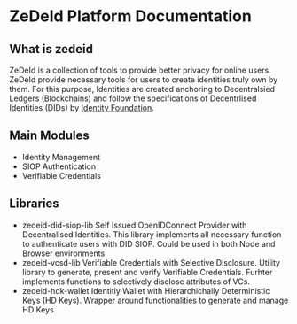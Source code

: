 
# ZeDeId Platform Documentation

## What is zedeid
ZeDeId is a collection of tools to provide better privacy for online users. ZeDeId provide necessary tools for users to create identities truly own by them. For this purpose, Identities are created anchoring to Decentralsied Ledgers (Blockchains) and follow the specifications of Decentrlised Identities (DIDs) by [Identity Foundation](http://identity.foundation/).

## Main Modules
 - Identity Management
 - SIOP Authentication
 - Verifiable Credentials

## Libraries
- zedeid-did-siop-lib
Self Issued OpenIDConnect Provider with Decentralised Identities. This library implements all necessary function to authenticate users with DID SIOP. Could be used in both Node and Browser environments 
- zedeid-vcsd-lib
Verifiable Credentials with Selective Disclosure. Utility library to generate, present and verify Verifiable Credentials. Furhter implements functions to selectively disclose attributes of VCs. 
- zedeid-hdk-wallet
Identitiy Wallet with Hierarchichally Deterministic Keys (HD Keys). Wrapper around functionalities to generate and manage HD Keys
